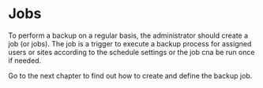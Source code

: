 # Jobs

To perform a backup on a regular basis, the administrator should create a job \(or jobs\). The job is a trigger to execute a backup process for assigned users or sites according to the schedule settings or the job cna be run once if needed.

Go to the next chapter to find out how to create and define the backup job.











                 

